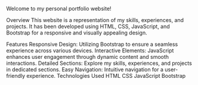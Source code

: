 

Welcome to my personal portfolio website!

Overview
This website is a representation of my skills, experiences, and projects. It has been developed using HTML, CSS, JavaScript, and Bootstrap for a responsive and visually appealing design.

Features
Responsive Design: Utilizing Bootstrap to ensure a seamless experience across various devices.
Interactive Elements: JavaScript enhances user engagement through dynamic content and smooth interactions.
Detailed Sections: Explore my skills, experiences, and projects in dedicated sections.
Easy Navigation: Intuitive navigation for a user-friendly experience.
Technologies Used
HTML
CSS
JavaScript
Bootstrap
